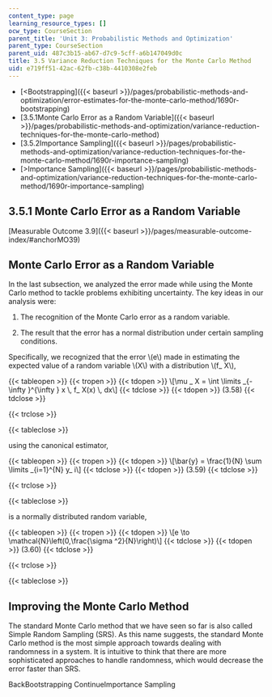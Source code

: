 ```yaml
---
content_type: page
learning_resource_types: []
ocw_type: CourseSection
parent_title: 'Unit 3: Probabilistic Methods and Optimization'
parent_type: CourseSection
parent_uid: 487c3b15-ab67-d7c9-5cff-a6b147049d0c
title: 3.5 Variance Reduction Techniques for the Monte Carlo Method
uid: e719ff51-42ac-62fb-c38b-4410308e2feb
---
```


*   [\<Bootstrapping]({{< baseurl >}}/pages/probabilistic-methods-and-optimization/error-estimates-for-the-monte-carlo-method/1690r-bootstrapping)
*   [3.5.1Monte Carlo Error as a Random Variable]({{< baseurl >}}/pages/probabilistic-methods-and-optimization/variance-reduction-techniques-for-the-monte-carlo-method)
*   [3.5.2Importance Sampling]({{< baseurl >}}/pages/probabilistic-methods-and-optimization/variance-reduction-techniques-for-the-monte-carlo-method/1690r-importance-sampling)
*   [\>Importance Sampling]({{< baseurl >}}/pages/probabilistic-methods-and-optimization/variance-reduction-techniques-for-the-monte-carlo-method/1690r-importance-sampling)

3.5.1 Monte Carlo Error as a Random Variable
--------------------------------------------

[Measurable Outcome 3.9]({{< baseurl >}}/pages/measurable-outcome-index/#anchorMO39)

Monte Carlo Error as a Random Variable
--------------------------------------

In the last subsection, we analyzed the error made while using the Monte Carlo method to tackle problems exhibiting uncertainty. The key ideas in our analysis were:

1.  The recognition of the Monte Carlo error as a random variable.
    
2.  The result that the error has a normal distribution under certain sampling conditions.
    

Specifically, we recognized that the error \\(e\\) made in estimating the expected value of a random variable \\(X\\) with a distribution \\(f\_ X\\),

{{< tableopen >}}
{{< tropen >}}
{{< tdopen >}}
\\\[\\mu \_ X = \\int \\limits \_{-\\infty }^{\\infty } x \\, f\_ X(x) \\, dx\\\]
{{< tdclose >}}
{{< tdopen >}}
(3.58)
{{< tdclose >}}

{{< trclose >}}

{{< tableclose >}}

using the canonical estimator,

{{< tableopen >}}
{{< tropen >}}
{{< tdopen >}}
\\\[\\bar{y} = \\frac{1}{N} \\sum \\limits \_{i=1}^{N} y\_ i\\\]
{{< tdclose >}}
{{< tdopen >}}
(3.59)
{{< tdclose >}}

{{< trclose >}}

{{< tableclose >}}

is a normally distributed random variable,

{{< tableopen >}}
{{< tropen >}}
{{< tdopen >}}
\\\[e \\to \\mathcal{N}\\left(0,\\frac{\\sigma ^2}{N}\\right)\\\]
{{< tdclose >}}
{{< tdopen >}}
(3.60)
{{< tdclose >}}

{{< trclose >}}

{{< tableclose >}}

Improving the Monte Carlo Method
--------------------------------

The standard Monte Carlo method that we have seen so far is also called Simple Random Sampling (SRS). As this name suggests, the standard Monte Carlo method is the most simple approach towards dealing with randomness in a system. It is intuitive to think that there are more sophisticated approaches to handle randomness, which would decrease the error faster than SRS.

BackBootstrapping ContinueImportance Sampling